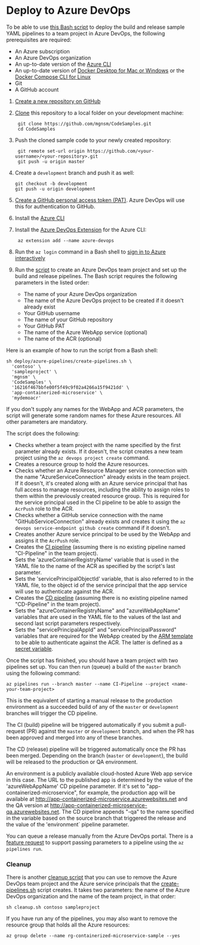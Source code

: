 # Deploy to Azure DevOps
To be able to use [this Bash script](../deploy/azure-devops/create-pipelines.sh) to deploy the build and release sample YAML pipelines to a team project in Azure DevOps, the following prerequisites are required:
 
- An Azure subscription
- An Azure DevOps organization
- An up-to-date version of the [Azure CLI](https://docs.microsoft.com/sv-se/cli/azure/install-azure-cli?WT.mc_id=AZ-MVP-5001077)
- An up-to-date version of [Docker Desktop for Mac or Windows](https://www.docker.com/products/docker-desktop) or the [Docker Compose CLI for Linux](https://docs.docker.com/engine/context/aci-integration/#install-the-docker-compose-cli-on-linux)
- Git
- A GitHub account
 
1. [Create a new repository on GitHub](https://docs.github.com/en/free-pro-team@latest/github/creating-cloning-and-archiving-repositories/creating-a-new-repository)
 
2. [Clone](https://docs.github.com/en/free-pro-team@latest/github/creating-cloning-and-archiving-repositories/cloning-a-repository) this repository to a local folder on your development machine:
 
        git clone https://github.com/mgnsm/CodeSamples.git
        cd CodeSamples
 
3. Push the cloned sample code to your newly created repository:
 
        git remote set-url origin https://github.com/<your-username>/<your-repository>.git
        git push -u origin master

4. Create a `development` branch and push it as well:

       git checkout -b development
       git push -u origin development
 
5. [Create a GitHub personal access token (PAT)](https://docs.github.com/en/free-pro-team@latest/github/authenticating-to-github/creating-a-personal-access-token). Azure DevOps will use this for authentication to GitHub.
 
6. Install the [Azure CLI](https://docs.microsoft.com/sv-se/cli/azure/install-azure-cli?WT.mc_id=AZ-MVP-5001077)
 
7. Install the [Azure DevOps Extension](https://github.com/Azure/azure-devops-cli-extension) for the Azure CLI:
 
        az extension add --name azure-devops
 
8. Run the `az login` command in a Bash shell to [sign in to Azure interactively](https://docs.microsoft.com/en-us/cli/azure/authenticate-azure-cli?WT.mc_id=AZ-MVP-5001077)
 
9. Run the [script](../deploy/azure-devops/create-pipelines.sh) to create an Azure DevOps team project and set up the build and release pipelines. The Bash script requires the following parameters in the listed order:
 
    - The name of your Azure DevOps organization
    - The name of the Azure DevOps project to be created if it doesn't already exist
    - Your GitHub username
    - The name of your GitHub repository
    - Your GitHub PAT
    - The name of the Azure WebApp service (optional)
    - The name of the ACR (optional)
 
Here is an example of how to run the script from a Bash shell:

    sh deploy/azure-pipelines/create-pipelines.sh \
      'contoso' \
      'sampleproject' \
      'mgnsm' \
      'CodeSamples' \
      '16216f467bbfe00f5f49c9f02a4266a15f9421dd' \
      'app-containerized-microservice' \
      'mydemoacr'

If you don't supply any names for the WebApp and ACR parameters, the script will generate some random names for these Azure resources. All other parameters are mandatory.
 
The script does the following:
 
- Checks whether a team project with the name specified by the first parameter already exists. If it doesn't, the script creates a new team project using the `az devops project create` command.
- Creates a resource group to hold the Azure resources.
- Checks whether an Azure Resource Manager service connection with the name "AzureServiceConnection" already exists in the team project. If it doesn't, it's created along with an Azure service principal that has full access to manage resources, including the ability to assign roles to them within the previously created resource group. This is required for the service principal used in the CI pipeline to be able to assign the `AcrPush` role to the ACR.
- Checks whether a GitHub service connection with the name "GitHubServiceConnection" already exists and creates it using the `az devops service-endpoint github create` command if it doesn't.
- Creates another Azure service principal to be used by the WebApp and assigns it the `AcrPush` role.
- Creates the [CI pipeline](../build/ci-pipeline.yml) (assuming there is no existing pipeline named "CI-Pipeline" in the team project).
- Sets the 'azureContainerRegistryName' variable that is used in the YAML file to the name of the ACR as specified by the script's last parameter.
- Sets the 'servicePrincipalObjectId' variable, that is also referred to in the YAML file, to the object id of the service principal that the app service will use to authenticate against the ACR.
- Creates the [CD pipeline](../release/cd-pipeline.yml) (assuming there is no existing pipeline named "CD-Pipeline" in the team project).
- Sets the "azureContainerRegistryName" and "azureWebAppName" variables that are used in the YAML file to the values of the last and second last script parameters respectively.
- Sets the "servicePrincipalAppId" and "servicePrincipalPassword" variables that are required for the WebApp created by the [ARM template](../deploy/azure/webapp/azuredeploy.json) to be able to authenticate against the ACR. The latter is defined as a [secret variable](https://docs.microsoft.com/en-us/azure/devops/pipelines/process/variables?WT.mc_id=AZ-MVP-5001077&view=azure-devops&tabs=yaml%2Cbatch#secret-variables).
 
Once the script has finished, you should have a team project with two pipelines set up. You can then run (queue) a build of the `master` branch using the following command:
 
    az pipelines run --branch master --name CI-Pipeline --project <name-your-team-project>

This is the equivalent of starting a manual release to the production environment as a succeeded build of any of the `master` or `development` branches will trigger the CD pipeline. 

The CI (build) pipeline will be triggered automatically if you submit a pull-request (PR) against the `master` or `development` branch, and when the PR has been approved and merged into any of these branches.

The CD (release) pipeline will be triggered automatically once the PR has been merged. Depending on the branch (`master` or `development`), the build will be released to the production or QA environment. 

An environment is a publicly available cloud-hosted Azure Web app service in this case. The URL to the published app is determined by the value of the 'azureWebAppName' CD pipeline parameter. If it's set to "app-containerized-microservice", for example, the production app will be available at http://app-containerized-microservice.azurewebsites.net and the QA version at http://app-containerized-microservice-qa.azurewebsites.net. The CD pipeline appends "-qa" to the name specified in the variable based on the source branch that triggered the release and the value of the 'environment´ pipeline parameter.

You can queue a release manually from the Azure DevOps portal. There is a [feature request](https://github.com/Azure/azure-devops-cli-extension/issues/972) to support passing parameters to a pipeline using the `az pipelines run`.

### Cleanup

There is another [cleanup script](../deploy/azure-devops/cleanup.sh) that you can use to remove the Azure DevOps team project and the Azure service principals that the [create-pipelines.sh](../deploy/azure-devops/cleanup.sh) script creates. It takes two parameters: the name of the Azure DevOps organization and the name of the team project, in that order:

    sh cleanup.sh contoso sampleproject

If you have run any of the pipelines, you may also want to remove the resource group that holds all the Azure resources:

    az group delete --name rg-containerized-microservice-sample --yes
